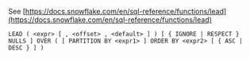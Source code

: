 See [https://docs.snowflake.com/en/sql-reference/functions/lead](https://docs.snowflake.com/en/sql-reference/functions/lead)
```
LEAD ( <expr> [ , <offset> , <default> ] ) [ { IGNORE | RESPECT } NULLS ] OVER ( [ PARTITION BY <expr1> ] ORDER BY <expr2> [ { ASC | DESC } ] )
```
